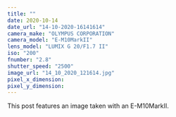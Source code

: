 ```yaml
---
title: ""
date: 2020-10-14
date_url: "14-10-2020-16141614"
camera_make: "OLYMPUS CORPORATION"
camera_model: "E-M10MarkII"
lens_model: "LUMIX G 20/F1.7 II"
iso: "200"
fnumber: "2.8"
shutter_speed: "2500"
image_url: "14_10_2020_121614.jpg"
pixel_x_dimension: 
pixel_y_dimension: 
---
```


This post features an image taken with an E-M10MarkII.